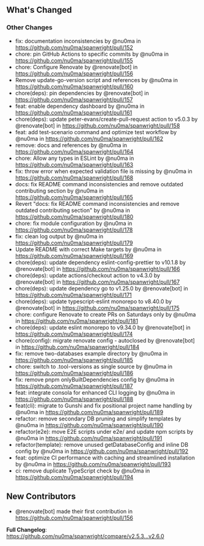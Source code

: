 <!-- Release notes generated using configuration in .github/release.yml at main -->

## What's Changed
### Other Changes
* fix: documentation inconsistencies by @nu0ma in https://github.com/nu0ma/spanwright/pull/152
* chore: pin GitHub Actions to specific commits by @nu0ma in https://github.com/nu0ma/spanwright/pull/155
* chore: Configure Renovate by @renovate[bot] in https://github.com/nu0ma/spanwright/pull/156
* Remove update-go-version script and references by @nu0ma in https://github.com/nu0ma/spanwright/pull/160
* chore(deps): pin dependencies by @renovate[bot] in https://github.com/nu0ma/spanwright/pull/157
* feat: enable dependency dashboard by @nu0ma in https://github.com/nu0ma/spanwright/pull/161
* chore(deps): update peter-evans/create-pull-request action to v5.0.3 by @renovate[bot] in https://github.com/nu0ma/spanwright/pull/158
* feat: add test-scenario command and optimize test workflow by @nu0ma in https://github.com/nu0ma/spanwright/pull/162
* remove: docs and references by @nu0ma in https://github.com/nu0ma/spanwright/pull/164
* chore: Allow any types in ESLint by @nu0ma in https://github.com/nu0ma/spanwright/pull/163
* fix: throw error when expected validation file is missing by @nu0ma in https://github.com/nu0ma/spanwright/pull/168
* docs: fix README command inconsistencies and remove outdated contributing section by @nu0ma in https://github.com/nu0ma/spanwright/pull/165
* Revert "docs: fix README command inconsistencies and remove outdated contributing section" by @nu0ma in https://github.com/nu0ma/spanwright/pull/180
* chore: fix module configuration by @nu0ma in https://github.com/nu0ma/spanwright/pull/178
* fix: clean log output by @nu0ma in https://github.com/nu0ma/spanwright/pull/179
* Update README with correct Make targets by @nu0ma in https://github.com/nu0ma/spanwright/pull/169
* chore(deps): update dependency eslint-config-prettier to v10.1.8 by @renovate[bot] in https://github.com/nu0ma/spanwright/pull/166
* chore(deps): update actions/checkout action to v4.3.0 by @renovate[bot] in https://github.com/nu0ma/spanwright/pull/167
* chore(deps): update dependency go to v1.25.0 by @renovate[bot] in https://github.com/nu0ma/spanwright/pull/171
* chore(deps): update typescript-eslint monorepo to v8.40.0 by @renovate[bot] in https://github.com/nu0ma/spanwright/pull/175
* chore: configure Renovate to create PRs on Saturdays only by @nu0ma in https://github.com/nu0ma/spanwright/pull/181
* chore(deps): update eslint monorepo to v9.34.0 by @renovate[bot] in https://github.com/nu0ma/spanwright/pull/174
* chore(config): migrate renovate config - autoclosed by @renovate[bot] in https://github.com/nu0ma/spanwright/pull/184
* fix: remove two-databases example directory by @nu0ma in https://github.com/nu0ma/spanwright/pull/185
* chore: switch to .tool-versions as single source by @nu0ma in https://github.com/nu0ma/spanwright/pull/186
* fix: remove pnpm onlyBuiltDependencies config by @nu0ma in https://github.com/nu0ma/spanwright/pull/187
* feat: integrate consola for enhanced CLI logging by @nu0ma in https://github.com/nu0ma/spanwright/pull/188
* feat(cli): migrate to Gunshi and fix positional project name handling by @nu0ma in https://github.com/nu0ma/spanwright/pull/189
* refactor: remove secondary DB pruning and simplify templates by @nu0ma in https://github.com/nu0ma/spanwright/pull/190
* refactor(e2e): move E2E scripts under e2e/ and update npm scripts by @nu0ma in https://github.com/nu0ma/spanwright/pull/191
* refactor(template): remove unused getDatabaseConfig and inline DB config by @nu0ma in https://github.com/nu0ma/spanwright/pull/192
* feat: optimize CI performance with caching and streamlined installation by @nu0ma in https://github.com/nu0ma/spanwright/pull/193
* ci: remove duplicate TypeScript check by @nu0ma in https://github.com/nu0ma/spanwright/pull/194

## New Contributors
* @renovate[bot] made their first contribution in https://github.com/nu0ma/spanwright/pull/156

**Full Changelog**: https://github.com/nu0ma/spanwright/compare/v2.5.3...v2.6.0
